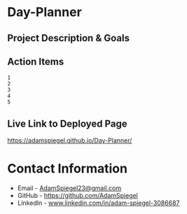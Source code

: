 # Day-Planner

## Project Description & Goals
   


## Action Items 

    1 
    2  
    3
    4
    5


 <!-- <img src="JS Code Quiz.png" alt="JS Code Quiz Image"> -->



## Live Link to Deployed Page

 https://adamspiegel.github.io/Day-Planner/

 
# Contact Information
* Email - AdamSpiegel23@gmail.com
* GitHub - https://github.com/AdamSpiegel
* LinkedIn - www.linkedin.com/in/adam-spiegel-3086687
